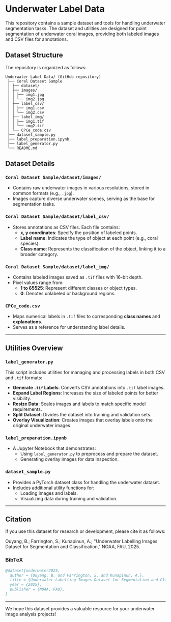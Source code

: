 # Underwater Label Data

This repository contains a sample dataset and tools for handling underwater segmentation tasks. The dataset and utilities are designed for point segmentation of underwater coral images, providing both labeled images and CSV files for annotations.

## Dataset Structure

The repository is organized as follows:

```plaintext
Underwater Label Data/ (GitHub repository)
 ├── Coral Dataset Sample
 │ ├── dataset/ 
 │ ├── images/ 
 │ │ ├── img1.jpg 
 │ │ └── img2.jpg
 │ ├── label_csv/ 
 │ │ ├── img1.csv
 │ │ └── img2.csv
 │ ├── label_img/ 
 │ │ ├── img1.tif
 │ │ └── img2.tif
 │ └── CPCe_code.csv 
 ├── dataset_sample.py 
 ├── label_preparation.ipynb 
 ├── label_generator.py 
 └── README.md 
```
## Dataset Details

### `Coral Dataset Sample/dataset/images/`
- Contains raw underwater images in various resolutions, stored in common formats (e.g., `.jpg`).
- Images capture diverse underwater scenes, serving as the base for segmentation tasks.

### `Coral Dataset Sample/dataset/label_csv/`
- Stores annotations as CSV files. Each file contains:
  - **x, y coordinates**: Specify the position of labeled points.
  - **Label name**: Indicates the type of object at each point (e.g., coral species).
  - **Class name**: Represents the classification of the object, linking it to a broader category.

### `Coral Dataset Sample/dataset/label_img/`
- Contains labeled images saved as `.tif` files with 16-bit depth.
- Pixel values range from:
  - **1 to 65525**: Represent different classes or object types.
  - **0**: Denotes unlabeled or background regions.

### `CPCe_code.csv`
- Maps numerical labels in `.tif` files to corresponding **class names** and **explanations**.
- Serves as a reference for understanding label details.

---

## Utilities Overview

### `label_generator.py`
This script includes utilities for managing and processing labels in both CSV and `.tif` formats:
- **Generate `.tif` Labels**: Converts CSV annotations into `.tif` label images.
- **Expand Label Regions**: Increases the size of labeled points for better visibility.
- **Resize Data**: Scales images and labels to match specific model requirements.
- **Split Dataset**: Divides the dataset into training and validation sets.
- **Overlay Visualization**: Creates images that overlay labels onto the original underwater images.

### `label_preparation.ipynb`
- A Jupyter Notebook that demonstrates:
  - Using `label_generator.py` to preprocess and prepare the dataset.
  - Generating overlay images for data inspection.

### `dataset_sample.py`
- Provides a PyTorch dataset class for handling the underwater dataset.
- Includes additional utility functions for:
  - Loading images and labels.
  - Visualizing data during training and validation.

---

## Citation
If you use this dataset for research or development, please cite it as follows:

Ouyang, B.; Farrington, S.; Kunapinun, A.; "Underwater Labelling Images Dataset for Segmentation and Classification," NOAA, FAU, 2025.

### BibTeX
```bibtex
@dataset{underwater2025,
  author = {Ouyang, B. and Farrington, S. and Kunapinun, A.},
  title = {Underwater Labelling Images Dataset for Segmentation and Classification},
  year = {2025},
  publisher = {NOAA, FAU},
}
```

---

We hope this dataset provides a valuable resource for your underwater image analysis projects!

